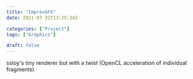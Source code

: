 ```yaml
---
title: "ImprovGFX"
date: 2021-07-31T13:25:24Z

categories: ["Project"]
tags: ["Graphics"]

draft: false
---
```


ssloy's tiny renderer but with a twist (OpenCL acceleration of individual
fragments)
